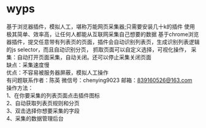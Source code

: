 # wyps
基于浏览器插件，模拟人工，堪称万能网页采集器;只需要安装几十k的插件 使用极其简单、效率高，让任何人都能从互联网采集自己想要的数据
基于chrome浏览器插件，提交任意带有列表页的页面，插件会自动识别列表页，生成识别列表逻辑的js selector，而且自动识别分页，
抓取页面可以自定义选择，可视化操作，
采集：自动打开页面采集，自动关闭。还可以停止采集关闭页面<br/>
缺点：采集速度慢<br/>
优点：不容易被服务器屏蔽，模拟人工操作<br/>
有问题联系作者：陈英 微信号：chenying9023 邮箱：839160526@163.com<br/>
操作方法：<br/>
1、在你要采集的列表页面点击插件图标<br/>
<img src="https://assets0.vc.cn/assets.vc.cn/system/photos/avatars/000/140/356/iPhone6p/ac57033e1c68c342980b842a60a0b679.png?1522141475" alt=""><br/>
2、自动获取列表页规则和分页<br/>
<img src="https://assets0.vc.cn/assets.vc.cn/system/photos/avatars/000/140/356/iPhone6p/ac57033e1c68c342980b842a60a0b679.png?1522141475" alt=""><br/>
3、双击选择你想要采集的字段<br/>
<img src="https://assets0.vc.cn/assets.vc.cn/system/photos/avatars/000/140/356/iPhone6p/ac57033e1c68c342980b842a60a0b679.png?1522141475" alt=""><br/>
4、采集的数据管理后台<br/>
<img src="https://assets0.vc.cn/assets.vc.cn/system/photos/avatars/000/130/763/iPhone6p/d061d556a5efa14172c3863b101ad18f.png?1507623077" alt="">
<img src="https://assets0.vc.cn/assets.vc.cn/system/photos/avatars/000/130/764/iPhone6p/5ee0eb8b374b89f5c21d7d29fd480020.png?1507623120" alt="">
